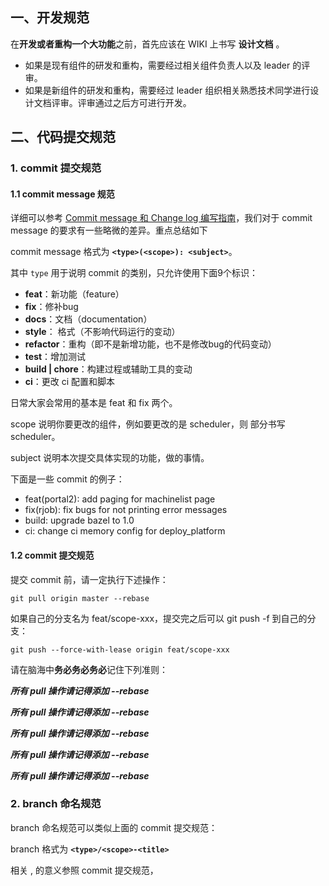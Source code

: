 ## 一、开发规范

在**开发或者重构一个大功能**之前，首先应该在 WIKI 上书写 **设计文档** 。

- 如果是现有组件的研发和重构，需要经过相关组件负责人以及 leader 的评审。
- 如果是新组件的研发和重构，需要经过 leader 组织相关熟悉技术同学进行设计文档评审。评审通过之后方可进行开发。

## 二、代码提交规范

### 1. commit 提交规范

#### 1.1 commit message 规范

详细可以参考 [Commit message 和 Change log 编写指南](http://www.ruanyifeng.com/blog/2016/01/commit_message_change_log.html)，我们对于 commit message 的要求有一些略微的差异。重点总结如下

commit message 格式为 **`<type>(<scope>): <subject>`**。

其中 `type` 用于说明 commit 的类别，只允许使用下面9个标识：

- **feat**：新功能（feature）
- **fix**：修补bug
- **docs**：文档（documentation）
- **style**： 格式（不影响代码运行的变动）
- **refactor**：重构（即不是新增功能，也不是修改bug的代码变动）
- **test**：增加测试
- **build | chore**：构建过程或辅助工具的变动
- **ci**：更改 ci 配置和脚本

日常大家会常用的基本是 feat 和 fix 两个。

scope 说明你要更改的组件，例如要更改的是 scheduler，则 <scope> 部分书写 scheduler。

subject 说明本次提交具体实现的功能，做的事情。

下面是一些 commit 的例子：

- feat(portal2): add paging for machinelist page
- fix(rjob): fix bugs for not printing error messages
- build: upgrade bazel to 1.0
- ci: change ci memory config for deploy_platform

#### 1.2 commit 提交规范

提交 commit 前，请一定执行下述操作：

```
git pull origin master --rebase
```

如果自己的分支名为 feat/scope-xxx，提交完之后可以 git push -f 到自己的分支：

```
git push --force-with-lease origin feat/scope-xxx
```

请在脑海中**务必务必务必**记住下列准则：

***所有 pull 操作请记得添加 --rebase***

***所有 pull 操作请记得添加 --rebase***

***所有 pull 操作请记得添加 --rebase***

***所有 pull 操作请记得添加 --rebase***

***所有 pull 操作请记得添加 --rebase***

### 2. branch 命名规范

branch 命名规范可以类似上面的 commit 提交规范：

branch 格式为 **`<type>/<scope>-<title>`**

相关 <type>, <scope> 的意义参照 commit 提交规范，<title> 为本 branch 的功能描述。

下面是一些 branch 的例子：

- feat/dockerauth-init
- feat/unsullied-improve-network
- fix/scheduler-lock-bug
- docs/bazel-improve-docs

### 3. Merge Request 提交规范

每一个 MR 必须有对应的 JIRA 或者 WIKI，说明该功能，关于什么时候写 JIRA，什么时候写 WIKI，说明如下：

- 如果是新 Feature 或者新组件的开发，一定要写明设计文档，可以将设计文档书写在 WIKI 中，然后在 MR 中附上设计文档的 WIKI 链接。
- 如果是修复 bug，或者是一些简单的功能开发，需要开一个 JIRA，并在 MR 或者 commit 中填入 JIRA 的 id。（参考 https://git-core.megvii-inc.com/brain/platform/merge_requests/2008/commits，可以在 commits 中直接链接到 JIRA）

对于需要书写 WIKI 的大型开发任务，我们不建议用一个 MR 来完成，希望能够分拆成多个 JIRA 来实现，每一个 JIRA 对应一个 MR，此时在 WIKI 的设计文档中也应该将拆分的功能列举出来，参考 [INFRA MachineMonitor](https://wiki.megvii-inc.com/display/BRAINPP/INFRA+MachineMonitor) 中的 **实现方案** 一节。

每个 MR 的标题格式如下：

- **如果是新 feature，请用 [Resolves PLATFORM-xxxx] your merge request title**
- **如果是修复 bug，请用** **[Fixes PLATFORM-xxxx] your merge request title**

注：

- 如果该功能较紧急，可以先开一个 JIRA 写完标题，上线之后再做补充。
- 不能在一个 MR 中做极大量文件更改，关于如何定义极大量文件更改，这个由 reviewer 决定，如果 reviewer 发现更改过多，可以将 MR 打回，并建议分拆成多个 MR 合并。

在 **创建 MR** 的时候，请确保 **不要选择 Squash commits when merge request is accepted**  选项。

**对于 reviewer 来说，点击 Merge 请务必确保下面两点：**

- **该 MR 一定是 rebase 到最新的 master 上。**
- **确认已选择 \*<Delete source branch>\* 选项。**
- **根据需求，判断是否需要点击 \**Squash commits when merge request is accepted\** ，如果点击了该选项，请确保 squash commit 符合 commit message 规范。**

## 三、组件规范

### 1. 添加 OWNERS 文件

k8s 在项目中添加了 OWNERS 文件，用于表示该组件的负责人，相关文档见 https://go.k8s.io/owners，我们可以参考他们的方案，在每个微服务组件中添加 OWNERS 标明组件负责人，OWNERS 有两个作用：

- 新人容易找到相应负责人做沟通。
- 可以通过脚本读取 OWNERS 文件做相应的报警等操作。

### 2. 完善组件文档

#### 2.1 新组件

新组件一定需要书写文档，可以在新组件下书写一个 README 文件，简单说明该组件的功能，同时附上 WIKI 文档或者设计文档或者产品文档链接。

#### 2.2 老组件

老组件由组件负责人完善组件文档，对于老组件新添加的功能，需要完善相应的功能文档。

### 3. 测试

所有组件，一旦添加了新功能，代码中如果存在不涉及 grpc 调用，数据库调用的部分，一定要尽可能的书写单元测试。

## 四、code review规范

### 4.1 有效的沟通

- 快速地反馈及响应。developer 和 reviewer 应开启并关注邮件提醒，code review 通知以邮件为主，不再进行钉钉单独通知。
- reviewer 在收到 MR 时，应尽快确认进行 code review 的时间，并在 MR 中进行 comment， code review 响应的时间最晚为下一个工作日。
- discussion 由 reviewer 开启，developer 回复或修改代码后执行 resolve，reviewer 确认若仍有问题，再执行 reopen。
- 若 comment 不是很重要，reviewer 需要在 comment 前加上 “Nit：”，developer 来自行决定是忽略或修复。
- 若 MR 内容过大，reviewer 应立即给出拒绝合并的 comment，待 developer 拆解为小的 MR 后再进行 review。
- reviewer 给出 "LGTM" 视为 approve 该 MR, 若存在多个 reviewer，则全部 reviewer 都给出 "LGTM" 方可视为 approve。

### 4.2 完善的文档

- 是否有 README。

- git comment 是否符合规范。

- - title 是否简明扼要
  - 如有必要，是否关联对应的 JIRA id
  - 若涉及多个部分修改，是否在 body 部分逐条列出。

- MR 是否符合规范。

  - MR 是否过大。
  - MR 的 title 是否绑定 JIRA id（强制）。
  - title 和 changelist 描述是否清晰详细。

- 项目是否包含 OWNERS 文件。

### 4.3 完善的测试及代码覆盖率统计

- MR 内容是否有测试代码覆盖
- 本次 MR 是否会极大降低当前 project 的代码覆盖率

（注：目前项目还没有代码覆盖率的相关统计及对比，后续会进行补充，并作为 MR 时的参考依据。）

进行code review时，reviewer和developer可以参考 [谷歌code review实践（中文版）](https://jimmysong.io/eng-practices/)